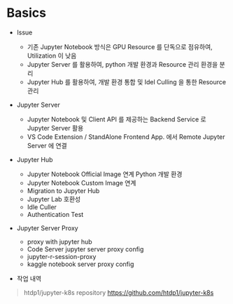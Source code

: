 # Basics

- Issue
  - 기존 Jupyter Notebook 방식은 GPU Resource 를 단독으로 점유하여, Utilization 이 낮음
  - Jupyter Server 를 활용하여, python 개발 환경과 Resource 관리 환경을 분리
  - Jupyter Hub 를 활용하여, 개발 환경 통합 및 Idel Culling 을 통한 Resource 관리

- Jupyter Server
  - Jupyter Notebook 및 Client API 를 제공하는 Backend Service 로 Jupyter Server 활용
  - VS Code Extension / StandAlone Frontend App. 에서 Remote Jupyter Server 에 연결  

- Jupyter Hub
  - Jupyter Notebook Official Image 연계 Python 개발 환경
  - Jupyter Notebook Custom Image 연계
  - Migration to Jupyter Hub
  - Jupyter Lab 호환성
  - Idle Culler
  - Authentication Test

- Jupyter Server Proxy
  - proxy with jupyter hub
  - Code Server jupyter server proxy config
  - jupyter-r-session-proxy
  - kaggle notebook server proxy config


- 작업 내역
> htdp1/jupyter-k8s repository
<https://github.com/htdp1/jupyter-k8s>

<Comment />


